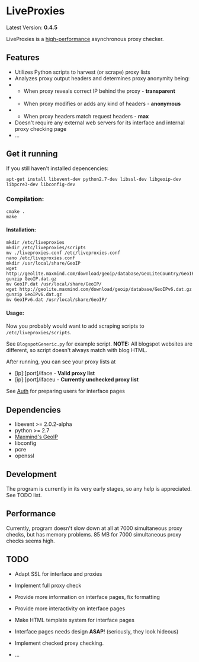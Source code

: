 LiveProxies
===================
Latest Version: **0.4.5**

LiveProxies is a [high-performance](#performance) asynchronous proxy checker.

## Features
 - Utilizes Python scripts to harvest (or scrape) proxy lists
 - Analyzes proxy output headers and determines proxy anonymity being:
 - - When proxy reveals correct IP behind the proxy - **transparent**
 - - When proxy modifies or adds any kind of headers - **anonymous**
 - - When proxy headers match request headers - **max**
 - Doesn't require any external web servers for its interface and internal proxy checking page
 - ...

## Get it running
If you still haven't installed depencencies:
```
apt-get install libevent-dev python2.7-dev libssl-dev libgeoip-dev libpcre3-dev libconfig-dev
```
### Compilation: 
```
cmake .
make
```
#### Installation:
```
mkdir /etc/liveproxies
mkdir /etc/liveproxies/scripts
mv ./liveproxies.conf /etc/liveproxies.conf
nano /etc/liveproxies.conf
mkdir /usr/local/share/GeoIP
wget http://geolite.maxmind.com/download/geoip/database/GeoLiteCountry/GeoIP.dat.gz
gunzip GeoIP.dat.gz
mv GeoIP.dat /usr/local/share/GeoIP/
wget http://geolite.maxmind.com/download/geoip/database/GeoIPv6.dat.gz
gunzip GeoIPv6.dat.gz
mv GeoIPv6.dat /usr/local/share/GeoIP/
```
#### Usage:

Now you probably would want to add scraping scripts to `/etc/liveproxies/scripts`.

See `BlogspotGeneric.py` for example script. **NOTE:** All blogspot websites are different, so script doesn't always match with blog HTML.

After running, you can see your proxy lists at
 - [ip]:[port]/iface - **Valid proxy list**
 - [ip]:[port]/ifaceu - **Currently unchecked proxy list**
 
See [Auth](docs/auth.md) for preparing users for interface pages

## Dependencies
 - libevent >= 2.0.2-alpha
 - python >= 2.7
 - [Maxmind's GeoIP]
 - libconfig
 - pcre
 - openssl

## Development
The program is currently in its very early stages, so any help is appreciated. See TODO list.

## Performance <a name="performance"></a>
Currently, program doesn't slow down at all at 7000 simultaneous proxy checks, but has memory problems. 85 MB for 7000 simultaneous proxy checks seems high.

## TODO
 - Adapt SSL for interface and proxies
 - Implement full proxy check
 - Provide more information on interface pages, fix formatting
 - Provide more interactivity on interface pages
 - Make HTML template system for interface pages
 - Interface pages needs design **ASAP**! (seriously, they look hideous)
 - Implement checked proxy checking.
 
 - ...
 

[Maxmind's GeoIP]:https://github.com/maxmind/geoip-api-c/